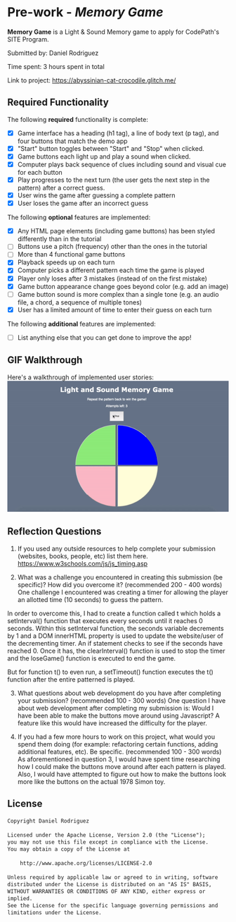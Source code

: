 # Pre-work - *Memory Game*

**Memory Game** is a Light & Sound Memory game to apply for CodePath's SITE Program. 

Submitted by: Daniel Rodriguez

Time spent: 3 hours spent in total

Link to project: https://abyssinian-cat-crocodile.glitch.me/

## Required Functionality

The following **required** functionality is complete:

* [X] Game interface has a heading (h1 tag), a line of body text (p tag), and four buttons that match the demo app
* [X] "Start" button toggles between "Start" and "Stop" when clicked. 
* [X] Game buttons each light up and play a sound when clicked. 
* [X] Computer plays back sequence of clues including sound and visual cue for each button
* [X] Play progresses to the next turn (the user gets the next step in the pattern) after a correct guess. 
* [X] User wins the game after guessing a complete pattern
* [X] User loses the game after an incorrect guess

The following **optional** features are implemented:

* [X] Any HTML page elements (including game buttons) has been styled differently than in the tutorial
* [ ] Buttons use a pitch (frequency) other than the ones in the tutorial
* [ ] More than 4 functional game buttons
* [X] Playback speeds up on each turn
* [X] Computer picks a different pattern each time the game is played
* [X] Player only loses after 3 mistakes (instead of on the first mistake)
* [X] Game button appearance change goes beyond color (e.g. add an image)
* [ ] Game button sound is more complex than a single tone (e.g. an audio file, a chord, a sequence of multiple tones)
* [X] User has a limited amount of time to enter their guess on each turn

The following **additional** features are implemented:

- [ ] List anything else that you can get done to improve the app!

## GIF Walkthrough

Here's a walkthrough of implemented user stories:
![Gif](soundandlightmemorygame.gif)


## Reflection Questions
1. If you used any outside resources to help complete your submission (websites, books, people, etc) list them here. 
https://www.w3schools.com/js/js_timing.asp

2. What was a challenge you encountered in creating this submission (be specific)? How did you overcome it? (recommended 200 - 400 words) 
One challenge I encountered was creating a timer for allowing the player an allotted time (10 seconds) to guess the pattern. 

In order to overcome this, I had to create a function called t which holds a setInterval() function that executes every seconds until it reaches 0 seconds. Within this setInterval function, the seconds variable decrements by 1 and a DOM innerHTML property is used to update the website/user of the decrementing timer. An if statement checks to see if the seconds have reached 0. Once it has, the clearInterval() function is used to stop the timer and the loseGame() function is executed to end the game.

But for function t() to even run, a setTimeout() function executes the t() function after the entire patterned is played.

3. What questions about web development do you have after completing your submission? (recommended 100 - 300 words) 
One question I have about web development after completing my submission is:
Would I have been able to make the buttons move around using Javascript? A feature like this would have increased the difficulty for the player.

4. If you had a few more hours to work on this project, what would you spend them doing (for example: refactoring certain functions, adding additional features, etc). Be specific. (recommended 100 - 300 words) 
As aforementioned in question 3, I would have spent time researching how I could make the buttons move around after each pattern is played. Also, I would have attempted to figure out how to make the buttons look more like the buttons on the actual 1978 Simon toy.



## License

    Copyright Daniel Rodriguez

    Licensed under the Apache License, Version 2.0 (the "License");
    you may not use this file except in compliance with the License.
    You may obtain a copy of the License at

        http://www.apache.org/licenses/LICENSE-2.0

    Unless required by applicable law or agreed to in writing, software
    distributed under the License is distributed on an "AS IS" BASIS,
    WITHOUT WARRANTIES OR CONDITIONS OF ANY KIND, either express or implied.
    See the License for the specific language governing permissions and
    limitations under the License.
